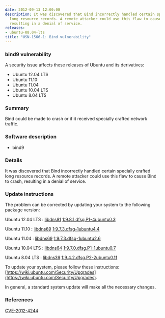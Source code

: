```yaml
---
date: 2012-09-13 12:00:00
description: It was discovered that Bind incorrectly handled certain specially crafted
  long resource records. A remote attacker could use this flaw to cause Bind to crash,
  resulting in a denial of service.
releases:
- ubuntu-08.04-lts
title: "USN-1566-1: Bind vulnerability"
---
```


### bind9 vulnerability

A security issue affects these releases of Ubuntu and its derivatives:

* Ubuntu 12.04 LTS
* Ubuntu 11.10
* Ubuntu 11.04
* Ubuntu 10.04 LTS
* Ubuntu 8.04 LTS

### Summary

Bind could be made to crash or if it received specially crafted network traffic.

### Software description

* bind9 

### Details

It was discovered that Bind incorrectly handled certain specially crafted long resource records. A remote attacker could use this flaw to cause Bind to crash, resulting in a denial of service. 

### Update instructions

The problem can be corrected by updating your system to the following package version:

Ubuntu 12.04 LTS
 : [libdns81](https://launchpad.net/ubuntu/+source/bind9) <span> [1:9.8.1.dfsg.P1-4ubuntu0.3](https://launchpad.net/ubuntu/+source/bind9/1:9.8.1.dfsg.P1-4ubuntu0.3) </span> 

Ubuntu 11.10
 : [libdns69](https://launchpad.net/ubuntu/+source/bind9) <span> [1:9.7.3.dfsg-1ubuntu4.4](https://launchpad.net/ubuntu/+source/bind9/1:9.7.3.dfsg-1ubuntu4.4) </span> 

Ubuntu 11.04
 : [libdns69](https://launchpad.net/ubuntu/+source/bind9) <span> [1:9.7.3.dfsg-1ubuntu2.6](https://launchpad.net/ubuntu/+source/bind9/1:9.7.3.dfsg-1ubuntu2.6) </span> 

Ubuntu 10.04 LTS
 : [libdns64](https://launchpad.net/ubuntu/+source/bind9) <span> [1:9.7.0.dfsg.P1-1ubuntu0.7](https://launchpad.net/ubuntu/+source/bind9/1:9.7.0.dfsg.P1-1ubuntu0.7) </span> 

Ubuntu 8.04 LTS
 : [libdns36](https://launchpad.net/ubuntu/+source/bind9) <span> [1:9.4.2.dfsg.P2-2ubuntu0.11](https://launchpad.net/ubuntu/+source/bind9/1:9.4.2.dfsg.P2-2ubuntu0.11) </span> 

To update your system, please follow these instructions: [https://wiki.ubuntu.com/Security/Upgrades](https://wiki.ubuntu.com/Security/Upgrades).

In general, a standard system update will make all the necessary changes. 

### References

 [CVE-2012-4244](http://people.ubuntu.com/~ubuntu-security/cve/CVE-2012-4244)
